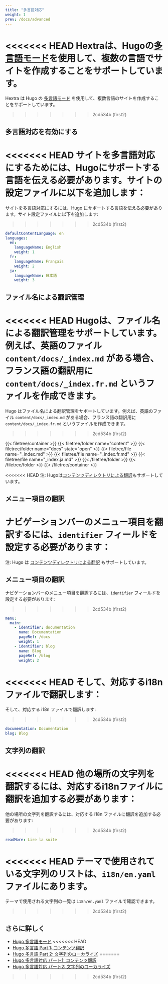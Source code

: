 ```yaml
---
title: "多言語対応"
weight: 1
prev: /docs/advanced
---
```


<<<<<<< HEAD
Hextraは、Hugoの[多言語モード](https://gohugo.io/content-management/multilingual/)を使用して、複数の言語でサイトを作成することをサポートしています。
=======
Hextra は Hugo の [多言語モード](https://gohugo.io/content-management/multilingual/) を使用して、複数言語のサイトを作成することをサポートしています。
>>>>>>> 2cd534b (first2)

<!--more-->

## 多言語対応を有効にする

<<<<<<< HEAD
サイトを多言語対応にするためには、Hugoにサポートする言語を伝える必要があります。サイトの設定ファイルに以下を追加します：
=======
サイトを多言語対応にするには、Hugo にサポートする言語を伝える必要があります。サイト設定ファイルに以下を追加します:
>>>>>>> 2cd534b (first2)

```yaml {filename="hugo.yaml"}
defaultContentLanguage: en
languages:
  en:
    languageName: English
    weight: 1
  fr:
    languageName: Français
    weight: 2
  ja:
    languageName: 日本語
    weight: 3
```

## ファイル名による翻訳管理

<<<<<<< HEAD
Hugoは、ファイル名による翻訳管理をサポートしています。例えば、英語のファイル `content/docs/_index.md` がある場合、フランス語の翻訳用に `content/docs/_index.fr.md` というファイルを作成できます。
=======
Hugo はファイル名による翻訳管理をサポートしています。例えば、英語のファイル `content/docs/_index.md` がある場合、フランス語の翻訳用に `content/docs/_index.fr.md` というファイルを作成できます。
>>>>>>> 2cd534b (first2)

{{< filetree/container >}}
  {{< filetree/folder name="content" >}}
    {{< filetree/folder name="docs" state="open" >}}
      {{< filetree/file name="_index.md" >}}
      {{< filetree/file name="_index.fr.md" >}}
      {{< filetree/file name="_index.ja.md" >}}
    {{< /filetree/folder >}}
  {{< /filetree/folder >}}
{{< /filetree/container >}}

<<<<<<< HEAD
注: Hugoは[コンテンツディレクトリによる翻訳](https://gohugo.io/content-management/multilingual/#translation-by-content-directory)もサポートしています。

## メニュー項目の翻訳

ナビゲーションバーのメニュー項目を翻訳するには、`identifier` フィールドを設定する必要があります：
=======
注: Hugo は [コンテンツディレクトリによる翻訳](https://gohugo.io/content-management/multilingual/#translation-by-content-directory) もサポートしています。

## メニュー項目の翻訳

ナビゲーションバーのメニュー項目を翻訳するには、`identifier` フィールドを設定する必要があります:
>>>>>>> 2cd534b (first2)

```yaml {filename="hugo.yaml"}
menu:
  main:
    - identifier: documentation
      name: Documentation
      pageRef: /docs
      weight: 1
    - identifier: blog
      name: Blog
      pageRef: /blog
      weight: 2
```

<<<<<<< HEAD
そして、対応するi18nファイルで翻訳します：
=======
そして、対応する i18n ファイルで翻訳します:
>>>>>>> 2cd534b (first2)

```yaml {filename="i18n/fr.yaml"}
documentation: Documentation
blog: Blog
```

## 文字列の翻訳

<<<<<<< HEAD
他の場所の文字列を翻訳するには、対応するi18nファイルに翻訳を追加する必要があります：
=======
他の場所の文字列を翻訳するには、対応する i18n ファイルに翻訳を追加する必要があります:
>>>>>>> 2cd534b (first2)

```yaml {filename="i18n/fr.yaml"}
readMore: Lire la suite
```

<<<<<<< HEAD
テーマで使用されている文字列のリストは、`i18n/en.yaml` ファイルにあります。
=======
テーマで使用される文字列の一覧は `i18n/en.yaml` ファイルで確認できます。
>>>>>>> 2cd534b (first2)

## さらに詳しく

- [Hugo 多言語モード](https://gohugo.io/content-management/multilingual/)
<<<<<<< HEAD
- [Hugo 多言語 Part 1: コンテンツ翻訳](https://www.regisphilibert.com/blog/2018/08/hugo-multilingual-part-1-managing-content-translation/)
- [Hugo 多言語 Part 2: 文字列のローカライズ](https://www.regisphilibert.com/blog/2018/08/hugo-multilingual-part-2-i18n-string-localization/)
=======
- [Hugo 多言語対応 パート1: コンテンツ翻訳](https://www.regisphilibert.com/blog/2018/08/hugo-multilingual-part-1-managing-content-translation/)
- [Hugo 多言語対応 パート2: 文字列のローカライズ](https://www.regisphilibert.com/blog/2018/08/hugo-multilingual-part-2-i18n-string-localization/)
>>>>>>> 2cd534b (first2)
